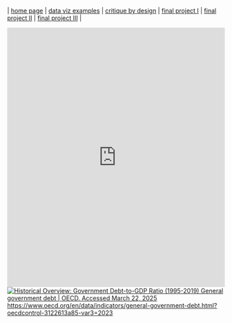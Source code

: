| [home page](https://ananthulalohitaksha.github.io/lohitaksha-ananthula-portfolio/) | [data viz examples](dataviz-examples) | [critique by design](critique-by-design) | [final project I](final-project-part-one) | [final project II](final-project-part-two) | [final project III](final-project-part-three) |

<iframe title="Presidential Margin of Victory" 
    aria-label="Split Bars" 
    id="datawrapper-chart-pXGIe" 
    src="https://datawrapper.dwcdn.net/pXGIe/1/" 
    scrolling="no" 
    frameborder="0" 
    style="width: 100%; min-width: 100%; height: 600px; border: none;" 
    data-external="1">
</iframe>

<script type="text/javascript">
    !function() {
        "use strict";
        window.addEventListener("message", function(a) {
            if (void 0 !== a.data["datawrapper-height"]) {
                var e = document.querySelectorAll("iframe");
                for (var t in a.data["datawrapper-height"]) {
                    for (var r, i = 0; r = e[i]; i++) {
                        if (r.contentWindow === a.source) {
                            var d = a.data["datawrapper-height"][t] + "px";
                            r.style.height = d;
                        }
                    }
                }
            }
        });
    }();
</script>

<div class='tableauPlaceholder' id='viz1742693815105' style='position: relative'>
    <noscript>
        <a href='https://public.tableau.com/views/VisualizingGovernmentDebt_17426937908540/Sheet1'>
            <img alt='Historical Overview: Government Debt-to-GDP Ratio (1995-2019) General government debt | OECD. Accessed March 22, 2025 https://www.oecd.org/en/data/indicators/general-government-debt.html?oecdcontrol-3122613a85-var3=2023' 
                 src='https://public.tableau.com/static/images/Vi/VisualizingGovernmentDebt_17426937908540/Sheet1/1_rss.png' 
                 style='border: none;' />
        </a>
    </noscript>
    <object class='tableauViz' style='display:none;'>
        <param name='host_url' value='https%3A%2F%2Fpublic.tableau.com%2F' />
        <param name='embed_code_version' value='3' />
        <param name='site_root' value='' />
        <param name='name' value='VisualizingGovernmentDebt_17426937908540/Sheet1' />
        <param name='tabs' value='no' />
        <param name='toolbar' value='yes' />
        <param name='static_image' value='https://public.tableau.com/static/images/Vi/VisualizingGovernmentDebt_17426937908540/Sheet1/1.png' />
        <param name='animate_transition' value='yes' />
        <param name='display_static_image' value='yes' />
        <param name='display_spinner' value='yes' />
        <param name='display_overlay' value='yes' />
        <param name='display_count' value='yes' />
        <param name='language' value='en-US' />
        <param name='filter' value='publish=yes' />
    </object>
</div>

<script type='text/javascript'>
    var divElement = document.getElementById('viz1742693815105');
    var vizElement = divElement.getElementsByTagName('object')[0];
    vizElement.style.width = '100%';
    vizElement.style.height = (divElement.offsetWidth * 0.75) + 'px';
    var scriptElement = document.createElement('script');
    scriptElement.src = 'https://public.tableau.com/javascripts/api/viz_v1.js';
    vizElement.parentNode.insertBefore(scriptElement, vizElement);
</script>
